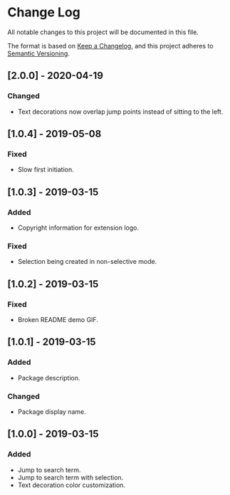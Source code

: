 # Change Log

All notable changes to this project will be documented in this file.

The format is based on [Keep a Changelog](https://keepachangelog.com/en/1.0.0/),
and this project adheres to [Semantic Versioning](https://semver.org/spec/v2.0.0.html).

## [2.0.0] - 2020-04-19
### Changed
* Text decorations now overlap jump points instead of sitting to the left.

## [1.0.4] - 2019-05-08
### Fixed
* Slow first initiation.

## [1.0.3] - 2019-03-15
### Added
* Copyright information for extension logo.

### Fixed
* Selection being created in non-selective mode.

## [1.0.2] - 2019-03-15
### Fixed
* Broken README demo GIF.

## [1.0.1] - 2019-03-15
### Added
* Package description.

### Changed
* Package display name.

## [1.0.0] - 2019-03-15
### Added
* Jump to search term.
* Jump to search term with selection.
* Text decoration color customization.